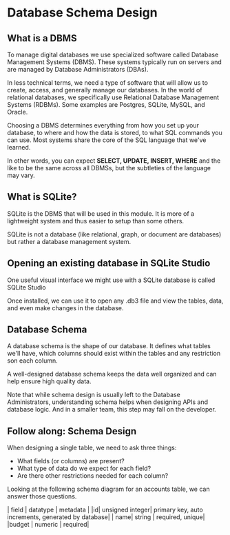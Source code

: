 # Database Schema Design

## What is a DBMS

To manage digital databases we use specialized software called Database Management Systems (DBMS). These systems typically run on servers and are managed by Database Administrators (DBAs).

In less technical terms, we need a type of software that will allow us to create, access, and generally manage our databases. In the world of relational databases, we specifically use Relational Database Management Systems (RDBMs). Some examples are Postgres, SQLite, MySQL, and Oracle.

Choosing a DBMS determines everything from how you set up your database, to where and how the data is stored, to what SQL commands you can use. Most systems share the core of the SQL language that we've learned.

In other words, you can expect **SELECT, UPDATE, INSERT, WHERE** and the like to be the same across all DBMSs, but the subtleties of the language may vary.

## What is SQLite?

SQLite is the DBMS that will be used in this module. It is more of a lightweight system and thus easier to setup than some others.

SQLite is not a database (like relational, graph, or document are databases) but rather a database management system.

## Opening an existing database in SQLite Studio

One useful visual interface we might use with a SQLite database is called SQLite Studio

Once installed, we can use it to open any .db3 file and view the tables, data, and even make changes in the database.

## Database Schema

A database schema is the shape of our database. It defines what tables we'll have, which columns should exist within the tables and any restriction son each column.

A well-designed database schema keeps the data well organized and can help ensure high quality data.

Note that while schema design is usually left to the Database Administrators, understanding schema helps when designing APIs and database logic. And in a smaller team, this step may fall on the developer.

## Follow along: Schema Design

When designing a single table, we need to ask three things:

* What fields (or columns) are present?
* What type of data do we expect for each field?
* Are there other restrictions needed for each column?

Looking at the following schema diagram for an accounts table, we can answer those questions.

| field | datatype | metadata |
|id| unsigned integer| primary key, auto increments, generated by database|
| name| string | required, unique|
|budget | numeric | required|
